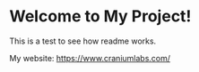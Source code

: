 # Welcome to My Project!

This is a test to see how readme works.

My website: https://www.craniumlabs.com/
